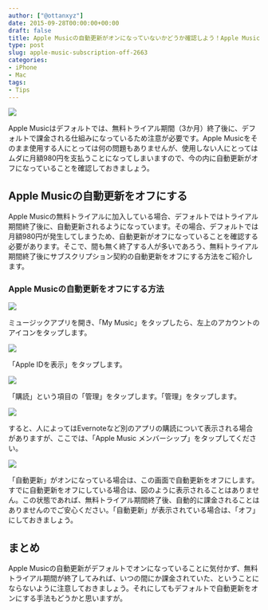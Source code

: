 ```yaml
---
author: ["@ottanxyz"]
date: 2015-09-28T00:00:00+00:00
draft: false
title: Apple Musicの自動更新がオンになっていないかどうか確認しよう！Apple Musicの自動更新をオフにする方法
type: post
slug: apple-music-subscription-off-2663
categories:
- iPhone
- Mac
tags:
- Tips
---
```


![](/uploads/2015/09/150928-56093fa75600d.jpg)






Apple Musicはデフォルトでは、無料トライアル期間（3か月）終了後に、デフォルトで課金される仕組みになっているため注意が必要です。Apple Musicをそのまま使用する人にとっては何の問題もありませんが、使用しない人にとってはムダに月額980円を支払うことになってしまいますので、今の内に自動更新がオフになっていることを確認しておきましょう。





## Apple Musicの自動更新をオフにする





Apple Musicの無料トライアルに加入している場合、デフォルトではトライアル期間終了後に、自動更新されるようになっています。その場合、デフォルトでは月額980円が発生してしまうため、自動更新がオフになっていることを確認する必要があります。そこで、間も無く終了する人が多いであろう、無料トライアル期間終了後にサブスクリプション契約の自動更新をオフにする方法をご紹介します。





### Apple Musicの自動更新をオフにする方法





![](/uploads/2015/09/150928-56093fa8bad68.png)






ミュージックアプリを開き、「My Music」をタップしたら、左上のアカウントのアイコンをタップします。





![](/uploads/2015/09/150928-56093faa7c964.png)






「Apple IDを表示」をタップします。





![](/uploads/2015/09/150928-56093fac0e3da.png)






「購読」という項目の「管理」をタップします。「管理」をタップします。





![](/uploads/2015/09/150928-56094387cfbc1.png)






すると、人によってはEvernoteなど別のアプリの購読について表示される場合がありますが、ここでは、「Apple Music メンバーシップ」をタップしてください。





![](/uploads/2015/09/150928-56093fae3ddb1.png)






「自動更新」がオンになっている場合は、この画面で自動更新をオフにします。すでに自動更新をオフにしている場合は、図のように表示されることはありません。この状態であれば、無料トライアル期間終了後、自動的に課金されることはありませんのでご安心ください。「自動更新」が表示されている場合は、「オフ」にしておきましょう。





## まとめ





Apple Musicの自動更新がデフォルトでオンになっていることに気付かず、無料トライアル期間が終了してみれば、いつの間にか課金されていた、ということにならないように注意しておきましょう。それにしてもデフォルトで自動更新をオンにする手法もどうかと思いますが。
